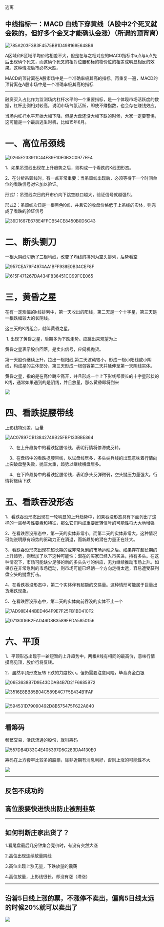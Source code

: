 逃离

## 中线指标一：MACD 白线下穿黄线（A股中2个死叉就会跌的，但好多个金叉才能确认会涨）（所谓的顶背离）

![785A203F3B3F4575BB1D498169E648B6](https://github.com/CHENJIAMIAN/Blog/assets/20126997/35a8b80d-7c30-446e-9585-05e22bdeaf34)

 A区域和B区域平均价格相差不大，但是在与之相对应的MACD指标中a点与b点先后出现俩个死叉，而这俩个死叉的相对位置和标的物价位的相差成明显相反的效果。这种情况后市必然大跌。

MACD的顶背离在A股市场中是一个准确率极其高的指标。再重复一遍，MACD的顶背离在A股市场中是一个准确率极其高的指标

---

融资买入占比作为监测场内杠杆水平的一个重要指标，是一个体现市场活跃度的数据，杠杆比例相对较高，说明市场气氛活跃，即使不赚指数，也会存在赚钱效应。

当场内杠杆水平开始大幅下降，但是大盘还没大幅下跌的时候，大家一定要警惕，这可能是一个最后逃生时机，比如15年6月。




# 一、高位吊颈线

![0265E233911C44F89F1DF0B3C0977EE4](https://github.com/CHENJIAMIAN/Blog/assets/20126997/fef88127-f3b2-4cca-9577-f0a6d3ad339e)

1、如果吊颈线出现在上升趋势之后，则构成一个看跌的K线图形态。

2、在分析吊颈线时，有一点非常重要：当吊颈线出现后，必须等待下一个时间单位的看跌信号对它加以验证。

形式1：吊颈线次日的开市价向下跳空缺口越大，验证信号就越强烈。

形式2：吊颈线次日是一根黑色K线，并且它的收盘价格低于上吊线的实体，则完成了看跌的验证信号

![39D1667E678E4FFCB54CE8450B0D5C43](https://github.com/CHENJIAMIAN/Blog/assets/20126997/a2402ff6-df1f-4155-ad9c-41c280884435)

# 二、断头铡刀

一根大阴线切断了三根均线，改变了均线的排列为空头排列，后势看空

![957CEA79F4974AA1BFF938E0B34CEF8F](https://github.com/CHENJIAMIAN/Blog/assets/20126997/d225e794-4705-47d8-8ffa-10056ced7a69)



![615F471267DA434F836451CC99FCE065](https://github.com/CHENJIAMIAN/Blog/assets/20126997/ab965966-e96e-46ba-b1b3-1e5c68e79e13)

# 三，黄昏之星

在有一定涨幅的k线排列中，第一天收出的阳线，第二天是一个十字星，第三天是一根跌幅较大的长阴线。

这三天的K线组合，就叫黄昏之星。

 1. 出现了黄昏之星，后期多为下跌走势。应跳出来观望为上

黄昏之星表示股价回落，是卖出信号，应伺机抛货。

第一天股价继续上升，拉出一根阳线,第二天波动较小，形成一根小阳线或小阴线，构成星的主体部分，第三天形成一根包容第二天并延伸至第一天阴线实体。

黄昏之星，指的是在高位跳空高开，并且形成一个上下影线都很长的十字星形状的K线，通常如果遇到的是阴线，并且放量，那么黄昏即将到来

![](images/DF9089451A514FF284CC97EA120930C9.jpeg)

# 四、看跌捉腰带线

上影线特别差，巨量

![AC07897CB13842749B25FBF133BBE864](https://github.com/CHENJIAMIAN/Blog/assets/20126997/fe833d3c-0683-4c69-bfed-4a9d07b584d4)

　2、在上升趋势中的看跌捉腰带线，表明行情将停滞或反转。

　3、在盘档中的看跌捉腰带线，以试盘线居多，多头尖兵线的出现意味着行情向上突破盘整失败，抛压太重，趋势以继续横盘居多。

　4、在下降趋势中的看跌捉腰带线，表明多头反弹微弱，空头抛压力量强大，行情将继续下跌

# 五、看跌吞没形态

1、看跌吞没形态出现在一轮明显的上升趋势中，如果吞没形态具有下面列出了这样的一些参考性要素和特征，那么它们构成重要反转信号的可能性将大大地增强

2、在看跌吞没形态中，第一天的实体非常小，而第二天的实体非常大。这种情况可能说明原有趋势的驱动力正在消退，而新趋势的潜在力量正在壮大。

3、看跌吞没形态出现在超长期的或非常急剧的市场运动之后。如果存在超长期的上升趋势，则增加了以下这种可能性：潜在的买家已经入市买进，持有多头。在这种情况下，市场可能缺少足够的新的多头头寸的供应，无力继续推动市场上升。如果存在非常急剧的市场运动，则市场可能已经朝一个方向走得太远，容易遭受获利盘空头的抛盘打击。

4、在看跌吞没形态中，第二个实体伴有超额的交易量。这种情形可能属于巨量出货爆跌现象。

5、在看跌吞没形态中，第二天的实体向前吞没的实体不止一个

![7AD98E444BED464F9E7F25FB1BD410F2](https://github.com/CHENJIAMIAN/Blog/assets/20126997/ce162920-2bfa-45c7-9136-d73e11355ea8)



![07130D6B2EAD46D8B3589FFDA5850156](https://github.com/CHENJIAMIAN/Blog/assets/20126997/fc224352-90c9-470a-9af3-790fd19b7c9e)

# 六、平顶

1、平顶形态出现于一轮短暂的上升趋势中，两根K线有相同的最高价，意味行情摸高见顶，股价行将反转。

2、虽然平顶形态反转下跌的力度较小。但仍需要注意风险，毕竟真金白银

![06E3638B7D9E43DDAB4B7D21F6685B72](https://github.com/CHENJIAMIAN/Blog/assets/20126997/196f8f55-b498-430e-aa0c-f851bd80994f)



![3516E8BB85B04C589E4C7F5E434B1FAF](https://github.com/CHENJIAMIAN/Blog/assets/20126997/cc84dbc5-e1cc-4f81-ad41-2f85f0ec239a)



---



![594531D79090492D8B575475F622A840](https://github.com/CHENJIAMIAN/Blog/assets/20126997/9d02a9d1-cdc9-4012-87c0-50f0681e73a9)



---

## 看筹码

频繁交易，活跃流通的股份，就叫筹码

![557DB4D33C4E405397D5C283DA4130E0](https://github.com/CHENJIAMIAN/Blog/assets/20126997/1e86a8e6-3e34-40e9-a659-1d5b64c1956f)





筹码在上方套牢比较多的股票，除非近期有消息利好，否则上涨的可能性不大

![](images/BE47B14CA3EC4818BCB9C0C7274A1C2E.png)



---

## 反包不成功的



## 高位股要快进快出防止被割韭菜

---

## 如何判断庄家出货了？

1.看尾盘最后几分钟集合竞价时，有没有突然大涨

2.高位出现连续放量阴线

3.高位出现上涨无量，下跌放量的震荡

4.高位放量，上影线很长，却没有涨（滞涨）

---

## 沿着5日线上涨的票，不涨停不卖出，偏离5日线太远的时候20%就可以卖出了

![](images/F00724686B1E49BA87D30F5AC9F8A1DB.png)

